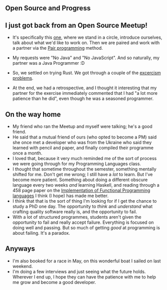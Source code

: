 ## Open Source and Progress

## I just got back from an Open Source Meetup!

- It's specifically this [one](https://www.meetup.com/la-fullstack/), where we stand in a circle, introduce ourselves,
  talk about what we'd like to work on. Then we are paired and work with a partner via the [Pair programming](https://en.wikipedia.org/wiki/Pair_programming) method.
  
- My requests were "No Java" and "No JavaScript". And so naturally, my partner was a Java Programmer :D
- So, we settled on trying Rust. We got through a couple of the [excercism problems](https://github.com/exercism/rust).
- At the end, we had a retrospective, and I thought it interesting that my partner for the exercise immediately commented
  that I had "a lot more patience than he did", even though he was a seasoned programmer.
  
## On the way home
- My friend who ran the Meetup and myself were talking; he's a good friend.
- He said that a mutual friend of ours (who opted to become a PM) said she once met a developer who 
  was from the Ukraine who said they learned with pencil and paper, and finally compiled their programme once a month.
- I loved that, because it very much reminded me of the sort of process we were going through for my Programming Languages class.
- I thought that sometime throughout the semester, something mentally shifted for me. Don't get me wrong; I still have a *lot* to
  learn. But I've become more patient. Something about doing a different obscure language every two weeks *and* learning Haskell,
  and reading through a 458 page paper on the [Implementation of Functional Programming languages](https://www.microsoft.com/en-us/research/wp-content/uploads/1987/01/slpj-book-1987-small.pdf)
  I think (I hope) has made me better.
- I think that that is the sort of thing I'm looking for if I get the chance to study a PhD one day. The opportunity to *think* and 
  *understand* what crafting quality software really is, and the opportunity to fail. 
- With a lot of structured programmes, students aren't given the opportunity to fail and really accept failure. Everything is focused
  on doing well and passing. But so much of getting *good* at programming is about failing. It's a paradox.
  
## Anyways
- I'm also booked for a race in May, on this wonderful boat I sailed on last weekend.
- I'm doing a few interviews and just seeing what the future holds. Wherever I end up,
  I hope they can have the patience with me to help me grow and become a good developer. 

